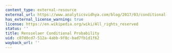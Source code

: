 ```yaml
---
content_type: external-resource
external_url: https://www.analyticsvidhya.com/blog/2017/03/conditional-probability-bayes-theorem/
has_external_license_warning: true
license: https://en.wikipedia.org/wiki/All_rights_reserved
status: ''
title: Rensselaer Conditional Probability
uid: c07d0cd7-512a-4abb-9f8c-bad7fb1d1f62
wayback_url: ''
---
```

